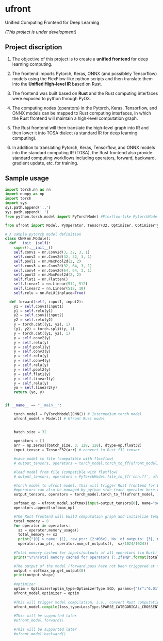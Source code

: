 # ufront
Unified Computing Frontend for Deep Learning 

_(This project is under development)_


## Project discription
1. The objective of this project is to create a **unified frontend** for deep learning computing.

2. The frontend imports Pytorch, Keras, ONNX (and possiblely Tensorflow) models using the FlexFlow-like python scripts and then translate them into the **Unified High-level IR** based on Rust.

3. The frontend was built based on **Rust** and the Rust computing interfaces were exposed to python through PyO3. 

4. The computing nodes (operators) in the Pytorch, Keras, Tensorflow, and ONNX models can be mapped to Rust computing interfaces, in which the Rust frontend will maintain a high-level computation graph.

5. The Rust frontend will then translate the high-level graph into IR and then lower it into TOSA dialect (a standard IR for deep learning computing).

6. In addition to translating Pytorch, Keras, Tensorflow, and ONNX models into the standard computing IR (TOSA), the Rust frontend also provide standard computing workflows including operators, forward, backward, gradient update, etc. for training.

## Sample usage
``` Python
import torch.nn as nn
import numpy as np
import torch
import sys
sys.path.append('..')
sys.path.append('.')
from python.torch.model import PyTorchModel #Flexflow-like PytorchModel wrapper

from ufront import Model, PyOperator, TensorF32, Optimizer, OptimizerType, LossType, MetricsType #Rust frontend

# A sample pytorch model definition
class CNN(nn.Module):
  def __init__(self):
    super().__init__()
    self.conv1 = nn.Conv2d(3, 32, 3, 1)
    self.conv2 = nn.Conv2d(32, 32, 3, 1)
    self.pool1 = nn.MaxPool2d(2, 2)
    self.conv3 = nn.Conv2d(32, 64, 3, 1)
    self.conv4 = nn.Conv2d(64, 64, 3, 1)
    self.pool2 = nn.MaxPool2d(2, 2)
    self.flat1 = nn.Flatten()
    self.linear1 = nn.Linear(512, 512)
    self.linear2 = nn.Linear(512, 10)
    self.relu = nn.ReLU(inplace=True)

  def forward(self, input1, input2):
    y1 = self.conv1(input1)
    y1 = self.relu(y1)
    y2 = self.conv1(input2)
    y2 = self.relu(y2)
    y = torch.cat((y1, y2), 1)
    (y1, y2) = torch.split(y, 1) 
    y = torch.cat((y1, y2), 1)
    y = self.conv2(y)
    y = self.relu(y)
    y = self.pool1(y)
    y = self.conv3(y)
    y = self.relu(y)
    y = self.conv4(y)
    y = self.relu(y)
    y = self.pool2(y)
    y = self.flat1(y)
    y = self.linear1(y)
    y = self.relu(y)
    yo = self.linear2(y)
    return (yo, y)


if __name__ == "__main__":

    torch_model = PyTorchModel(CNN()) # Intermedium torch model
    ufront_model = Model() # Ufront Rust model

    
    batch_size = 32
    
    operators = []
    arr = np.zeros((batch_size, 3, 128, 128), dtype=np.float32)
    input_tensor = TensorF32(arr) # convert to Rust f32 tensor

    #save model to file (compatible with flexflow)
    # output_tensors, operators = torch_model.torch_to_ff(ufront_model, [input_tensor, input_tensor])

    #load model from file (compatible with flexflow)
    # output_tensors, operators = PyTorchModel.file_to_ff('cnn.ff', ufront_model, [input_tensor, input_tensor])

    #torch model to ufront model, this will trigger Rust frontend for building computation graph
    #operators can also be managed by python side (each operator here corresponding to an operator in the Rust computation graph)
    output_tensors, operators = torch_model.torch_to_ff(ufront_model, [input_tensor, input_tensor])

    softmax_op = ufront_model.softmax(input=output_tensors[0], name="softmax")
    operators.append(softmax_op)

    #The Rust frontend will build computation graph and initialize temporary inputs and outputs for each operator
    total_memory = 0
    for operator in operators:
      sz = operator.memory_usage()
      total_memory += sz
      print("{0} > name: {1}, raw_ptr: {2:#06x}, No. of outputs: {3}, memory used:{4:.5f}MB".format(operator.op_type, operator.params['name'], 
      operator.raw_ptr, operator.num_of_outputs(),  sz/1024/1024))
    
    #Total memory cached for inputs/outputs of all operators (in Rust)
    print("\r\nTotal memory cached for operators {:.2f}MB".format(total_memory/1024/1024))

    #The output of the model (forward pass have not been triggered at the moment!)
    output = softmax_op.get_output(0)
    print(output.shape)
    
    #optimizer
    optim = Optimizer(optim_type=OptimizerType.SGD, params={"lr":"0.01", "momentum":"0", "nesterov":"False", "weight_decay":"0"})
    ufront_model.optimizer = optim
    
    #This will trigger model compilation, i.e., convert Rust computation graph to a unified high-level IR and lower it to TOSA IR
    ufront_model.compile(loss_type=LossType.SPARSE_CATEGORICAL_CROSSENTROPY, metrics=[MetricsType.ACCURACY, MetricsType.SPARSE_CATEGORICAL_CROSSENTROPY])
    
    #This will be supported later
    #ufront_model.forward()
    
    #This will be supported later
    #ufront_model.backward()
```
